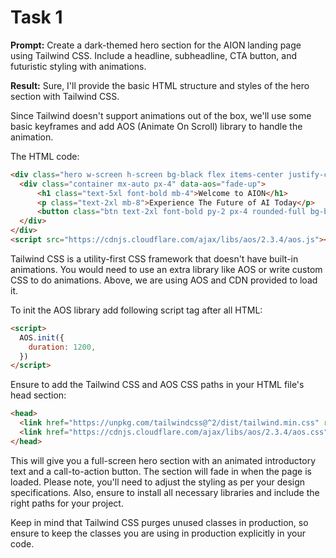 # Task 1

**Prompt:** Create a dark-themed hero section for the AION landing page using Tailwind CSS. Include a headline, subheadline, CTA button, and futuristic styling with animations.

**Result:**
Sure, I'll provide the basic HTML structure and styles of the hero section with Tailwind CSS. 

Since Tailwind doesn't support animations out of the box, we'll use some basic keyframes and add AOS (Animate On Scroll) library to handle the animation.

The HTML code:

```html
<div class="hero w-screen h-screen bg-black flex items-center justify-center text-white">
  <div class="container mx-auto px-4" data-aos="fade-up">
      <h1 class="text-5xl font-bold mb-4">Welcome to AION</h1>
      <p class="text-2xl mb-8">Experience The Future of AI Today</p>
      <button class="btn text-2xl font-bold py-2 px-4 rounded-full bg-blue-500 hover:bg-blue-400 text-white">Get Started</button>
  </div>
</div>
<script src="https://cdnjs.cloudflare.com/ajax/libs/aos/2.3.4/aos.js"></script>
```

Tailwind CSS is a utility-first CSS framework that doesn't have built-in animations. You would need to use an extra library like AOS or write custom CSS to do animations. Above, we are using AOS and CDN provided to load it.

To init the AOS library add following script tag after all HTML:

```html
<script>
  AOS.init({
    duration: 1200,
  })
</script>
```

Ensure to add the Tailwind CSS and AOS CSS paths in your HTML file's head section:

```html
<head>
  <link href="https://unpkg.com/tailwindcss@^2/dist/tailwind.min.css" rel="stylesheet">
  <link href="https://cdnjs.cloudflare.com/ajax/libs/aos/2.3.4/aos.css" rel="stylesheet">
</head>
```

This will give you a full-screen hero section with an animated introductory text and a call-to-action button. The section will fade in when the page is loaded. Please note, you'll need to adjust the styling as per your design specifications. Also, ensure to install all necessary libraries and include the right paths for your project.
  
Keep in mind that Tailwind CSS purges unused classes in production, so ensure to keep the classes you are using in production explicitly in your code.
